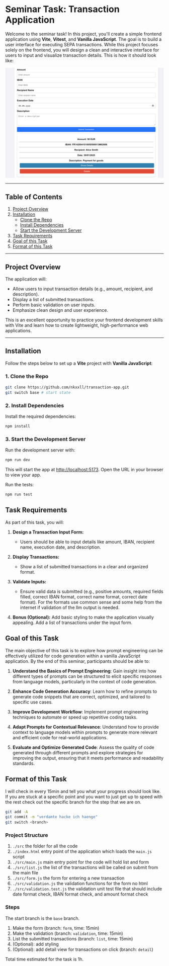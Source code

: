 # Seminar Task: Transaction Application

Welcome to the seminar task! In this project, you'll create a simple frontend application using
**Vite**, **Vitest**, and **Vanilla JavaScript**. The goal is to build a user interface for
executing SEPA transactions. While this project focuses solely on the frontend, you will design a
clean and interactive interface for users to input and visualize transaction details.
This is how it should look like:

![Example of the finished page](./assets/example.png)

---

## Table of Contents

1. [Project Overview](#project-overview)
2. [Installation](#installation)
   - [Clone the Repo](#1-clone-the-repo)
   - [Install Dependencies](#2-install-dependencies)
   - [Start the Development Server](#3-start-the-development-server)
3. [Task Requirements](#task-requirements)
4. [Goal of this Task](#goal-of-this-task)
5. [Format of this Task](#format-of-this-task)

---

## Project Overview

The application will:

- Allow users to input transaction details (e.g., amount, recipient, and description).
- Display a list of submitted transactions.
- Perform basic validation on user inputs.
- Emphasize clean design and user experience.

This is an excellent opportunity to practice your frontend development skills with Vite and learn how to create lightweight, high-performance web applications.

---

## Installation

Follow the steps below to set up a **Vite** project with **Vanilla JavaScript**:

### 1. Clone the Repo

```bash
git clone https://github.com/nkxxll/transaction-app.git
git switch base # start state
```

### 2. Install Dependencies

Install the required dependencies:

```bash
npm install
```

### 3. Start the Development Server

Run the development server with:

```bash
npm run dev
```

This will start the app at [http://localhost:5173](http://localhost:5173). Open the URL in your browser to view your app.

Run the tests:

```bash
npm run test
```

## Task Requirements

As part of this task, you will:

1. **Design a Transaction Input Form:**

   - Users should be able to input details like amount, IBAN, recipient name, execution date, and
     description.

2. **Display Transactions:**

   - Show a list of submitted transactions in a clear and organized format.

3. **Validate Inputs:**

   - Ensure valid data is submitted (e.g., positive amounts, required fields filled, correct IBAN
     format, correct name format, correct date format). For the formats use common sense and some
     help from the internet if validation of the llm output is needed.

4. **Bonus (Optional):** Add basic styling to make the application visually appealing. Add a list of
   transactions under the input form.

## Goal of this Task

The main objective of this task is to explore how prompt engineering can be effectively utilized for
code generation within a vanilla JavaScript application. By the end of this seminar, participants
should be able to:

1. **Understand the Basics of Prompt Engineering**: Gain insight into how different types of prompts
   can be structured to elicit specific responses from language models, particularly in the context
   of code generation.

2. **Enhance Code Generation Accuracy**: Learn how to refine prompts to generate code snippets that
   are correct, optimized, and tailored to specific use cases.

3. **Improve Development Workflow**: Implement prompt engineering techniques to automate or speed up
   repetitive coding tasks.

4. **Adapt Prompts for Contextual Relevance**: Understand how to provide context to language models
   within prompts to generate more relevant and efficient code for real-world applications.

5. **Evaluate and Optimize Generated Code**: Assess the quality of code generated through different
   prompts and explore strategies for improving the output, ensuring that it meets performance and
   readability standards.

## Format of this Task

I will check in every 15min and tell you what your progress should look like. If you are stuck at a
specific point and you want to just get up to speed with the rest check out the specific branch for
the step that we are on.

```bash
git add -A
git commit -m "verdamte hacke ich haenge"
git switch <branch>
```

### Project Structure

1. `./src` the folder for all the code
1. `./index.html` entry point of the application which loads the `main.js` script
1. `./src/main.js` main entry point for the code will hold list and form
1. `./src/list.js` the list of the transactions will be called on submit from the main file
1. `./src/form.js` the form for entering a new transaction
1. `./src/validation.js` the validation functions for the form no html
1. `./src/validation.test.js` the validation unit test file that should include date format check,
   IBAN format check, and amount format check

### Steps

The start branch is the `base` branch.

1. Make the form (branch: `form`, time: 15min)
2. Make the validation (branch: `validation`, time: 15min)
3. List the submitted transactions (branch: `list`, time: 15min)
4. (Optional): add styling
5. (Optional): add detail view for transactions on click (branch: `detail`)

Total time estimated for the task is 1h.
